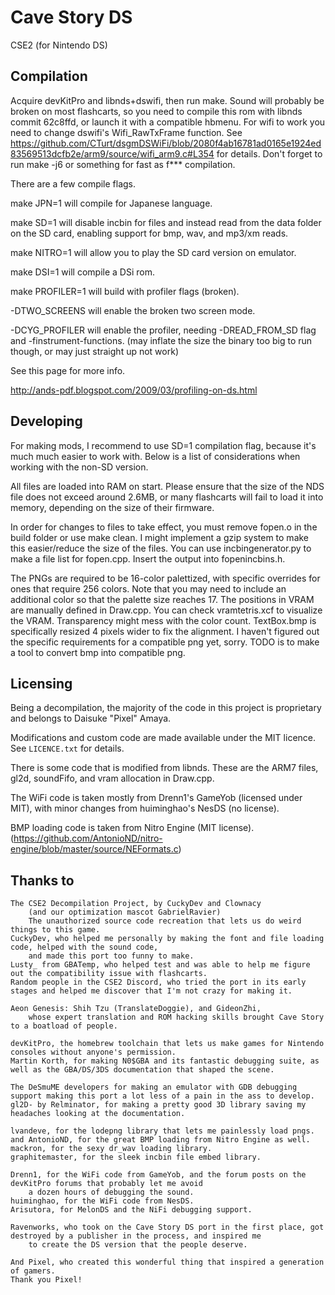 # Cave Story DS
CSE2 (for Nintendo DS)


## Compilation
Acquire devKitPro and libnds+dswifi, then run make. Sound will probably be broken on most flashcarts, so you need to compile this rom with libnds commit 62c8ffd, or launch it with a compatible hbmenu.
For wifi to work you need to change dswifi's Wifi_RawTxFrame function. See https://github.com/CTurt/dsgmDSWiFi/blob/2080f4ab16781ad0165e1924ed83569513dcfb2e/arm9/source/wifi_arm9.c#L354 for details.
Don't forget to run make -j6 or something for fast as f*** compilation.

There are a few compile flags. 

make JPN=1 will compile for Japanese language.

make SD=1 will disable incbin for files and instead read from the data folder on the SD card, enabling support for bmp, wav, and mp3/xm reads.

make NITRO=1 will allow you to play the SD card version on emulator.

make DSI=1 will compile a DSi rom.

make PROFILER=1 will build with profiler flags (broken).

-DTWO_SCREENS will enable the broken two screen mode.

-DCYG_PROFILER will enable the profiler, needing -DREAD_FROM_SD flag and -finstrument-functions. (may inflate the size the binary too big to run though, or may just straight up not work)

See this page for more info. 
 
http://ands-pdf.blogspot.com/2009/03/profiling-on-ds.html

## Developing

For making mods, I recommend to use SD=1 compilation flag, because it's much much easier to work with.
Below is a list of considerations when working with the non-SD version.

All files are loaded into RAM on start. Please ensure that the size of the NDS file does not exceed around 2.6MB, or many flashcarts will fail to load it into memory, depending on the size of their firmware.

In order for changes to files to take effect, you must remove fopen.o in the build folder or use make clean.
I might implement a gzip system to make this easier/reduce the size of the files.
You can use incbingenerator.py to make a file list for fopen.cpp. Insert the output into fopenincbins.h.

The PNGs are required to be 16-color palettized, with specific overrides for ones that require 256 colors. Note that you may need to include an additional color so that the palette size reaches 17. The positions in VRAM are manually defined in Draw.cpp. You can check vramtetris.xcf to visualize the VRAM. Transparency might mess with the color count. TextBox.bmp is specifically resized 4 pixels wider to fix the alignment. I haven't figured out the specific requirements for a compatible png yet, sorry. TODO is to make a tool to convert bmp into compatible png.


## Licensing

Being a decompilation, the majority of the code in this project is proprietary
and belongs to Daisuke "Pixel" Amaya.

Modifications and custom code are made available under the MIT licence. See
`LICENCE.txt` for details.

There is some code that is modified from libnds. These are the ARM7 files, gl2d, soundFifo, and vram allocation in Draw.cpp.

The WiFi code is taken mostly from Drenn1's GameYob (licensed under MIT), with minor changes from huiminghao's NesDS (no license).

BMP loading code is taken from Nitro Engine (MIT license). (https://github.com/AntonioND/nitro-engine/blob/master/source/NEFormats.c)

## Thanks to

	The CSE2 Decompilation Project, by CuckyDev and Clownacy
		(and our optimization mascot GabrielRavier)
		The unauthorized source code recreation that lets us do weird things to this game.
	CuckyDev, who helped me personally by making the font and file loading code, helped with the sound code,
		and made this port too funny to make.
	Lusty_ from GBATemp, who helped test and was able to help me figure out the compatibility issue with flashcarts.
	Random people in the CSE2 Discord, who tried the port in its early stages and helped me discover that I'm not crazy for making it.

	Aeon Genesis: Shih Tzu (TranslateDoggie), and GideonZhi,
		whose expert translation and ROM hacking skills brought Cave Story to a boatload of people.

	devKitPro, the homebrew toolchain that lets us make games for Nintendo consoles without anyone's permission.
	Martin Korth, for making N0$GBA and its fantastic debugging suite, as well as the GBA/DS/3DS documentation that shaped the scene.

	The DeSmuME developers for making an emulator with GDB debugging support making this port a lot less of a pain in the ass to develop.
	gl2D- by Relminator, for making a pretty good 3D library saving my headaches looking at the documentation.

	lvandeve, for the lodepng library that lets me painlessly load pngs.
	and AntonioND, for the great BMP loading from Nitro Engine as well.
	mackron, for the sexy dr_wav loading library.
	graphitemaster, for the sleek incbin file embed library.

	Drenn1, for the WiFi code from GameYob, and the forum posts on the devKitPro forums that probably let me avoid
		a dozen hours of debugging the sound.
	huiminghao, for the WiFi code from NesDS.
	Arisutora, for MelonDS and the NiFi debugging support.

	Ravenworks, who took on the Cave Story DS port in the first place, got destroyed by a publisher in the process, and inspired me 
		to create the DS version that the people deserve.

	And Pixel, who created this wonderful thing that inspired a generation of gamers.
	Thank you Pixel!


